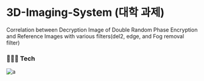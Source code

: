 # 3D-Imaging-System (대학 과제)
Correlation between Decryption Image of Double Random Phase Encryption and Reference Images with various filters(del2, edge, and Fog removal filter)

### 🧑🏻‍💻 Tech
![a](https://img.shields.io/badge/MATLAB-d26e44?style=flat-square&logo=Atlassian&logoColor=white)
